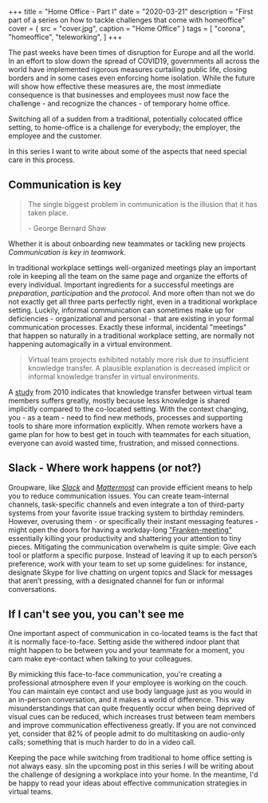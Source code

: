 +++
title = "Home Office - Part I"
date = "2020-03-21"
description = "First part of a series on how to tackle challenges that come with homeoffice"
cover = { src = "cover.jpg", caption = "Home Office" }
tags = [
    "corona", 
    "homeoffice",
    "teleworking",
]
+++

The past weeks have been times of disruption for Europe and all the world.
In an effort to slow down the spread of COVID19, governments all across the world have implemented rigorous measures
curtailing public life, closing borders and in some cases even enforcing home isolation.
While the future will show how effective these measures are, the most immediate consequence
is that businesses and employees must now face the challenge - and recognize the chances - of temporary home office.

<!--more-->

Switching all of a sudden from a traditional, potentially colocated office setting, to
home-office is a challenge for everybody; the employer, the employee and the customer.

In this series I want to write about some of the aspects that need special care in this process.

## Communication is key

> The single biggest problem in communication is the illusion that it has taken place.
>
> \- George Bernard Shaw

Whether it is about onboarding new teammates or tackling new projects  
_Communication is key in teamwork._

In traditional workplace settings well-organized meetings play an important role in keeping all the team on the
same page and organize the efforts of every individual.
Important ingredients for a successful meetings are _preparation_, _participation_ and the _protocol_.
And more often than not we do not exactly get all three parts perfectly right, even in a traditional workplace setting.
Luckily, informal communication can sometimes make up for deficiencies
\- organizational and personal - that are existing in your formal communication processes.
Exactly these informal, incidental "meetings" that happen so naturally in a traditional workplace setting, are normally
not happening automagically in a virtual environment.

> Virtual team projects exhibited notably more risk due to insufficient knowledge transfer.
> A plausible explanation is decreased implicit or informal knowledge transfer in virtual environments.

A [study](https://doi.org/10.1016/j.ijproman.2009.08.002) from 2010 indicates that knowledge transfer between virtual
team members suffers greatly, mostly because less knowledge is shared implicitly compared to the co-located setting.
With the context changing, you - as a team - need to find new methods, processes and supporting tools to share more information explicitly.
When remote workers have a game plan for how to best get in touch with teammates for each situation, everyone can avoid wasted time, frustration,
and missed connections.

## Slack - Where work happens (or not?)

Groupware, like [_Slack_](www.slack.com) and [_Mattermost_](www.mattermost.com) can provide efficient means to help you
to reduce communication issues. You can create team-internal channels, task-specific channels and even integrate a ton of
third-party systems from your favorite issue tracking system to birthday reminders.
However, overusing them - or specifically their instant messaging features - might open the doors for
having a workday-long ["Franken-meeting"](https://medium.com/better-people/slack-i-m-breaking-up-with-you-54600ace03ea)
essentially killing your productivity and shattering your attention to tiny pieces.
Mitigating the communication overwhelm is quite simple: Give each tool or platform a specific purpose.
Instead of leaving it up to each person’s preference, work with your team to set up some guidelines:
for instance, designate Skype for live chatting on urgent topics and Slack for messages that aren’t pressing,
with a designated channel for fun or informal conversations.

## If I can't see you, you can't see me

One important aspect of communication in co-located teams is the fact that it is normally face-to-face.
Setting aside the withered indoor plant that might happen to be between you and your teammate for a moment,
you cam make eye-contact when talking to your colleagues.

By mimicking this face-to-face communication, you're creating a professional atmosphere even if your employee is working on the couch.
You can maintain eye contact and use body language just as you would in an in-person conversation, and it makes a world of difference.
This way misunderstandings that can quite frequently occur when being deprived of visual cues can be reduced, which increases trust between
team members and improve communication effectiveness greatly. If you are not convinced yet, consider that 82% of people
admit to do multitasking on audio-only calls; something that is much harder to do in a video call.

Keeping the pace while switching from traditional to home office setting is not always easy.
sIn the upcoming post in this series I will be writing about the challenge of designing a workplace into your home.
In the meantime, I'd be happy to read your ideas about effective communication strategies in virtual teams.

